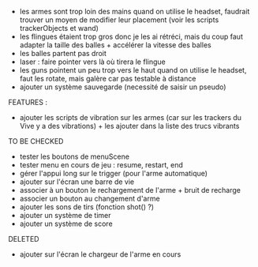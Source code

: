 - les armes sont trop loin des mains quand on utilise le headset, faudrait trouver un moyen de modifier leur placement (voir les scripts trackerObjects et wand)
- les flingues étaient trop gros donc je les ai rétréci, mais du coup faut adapter la taille des balles + accélérer la vitesse des balles
- les balles partent pas droit
- laser : faire pointer vers là où tirera le flingue
- les guns pointent un peu trop vers le haut quand on utilise le headset, faut les rotate, mais galère car pas testable à distance
- ajouter un système sauvegarde (necessité de saisir un pseudo)

FEATURES :
- ajouter les scripts de vibration sur les armes (car sur les trackers du Vive y a des vibrations) + les ajouter dans la liste des trucs vibrants

TO BE CHECKED
- tester les boutons de menuScene
- tester menu en cours de jeu : resume, restart, end
- gérer l'appui long sur le trigger (pour l'arme automatique)
- ajouter sur l'écran une barre de vie
- associer à un bouton le rechargement de l'arme + bruit de recharge
- associer un bouton au changement d'arme
- ajouter les sons de tirs (fonction shot() ?)
- ajouter un système de timer
- ajouter un système de score

DELETED
- ajouter sur l'écran le chargeur de l'arme en cours

